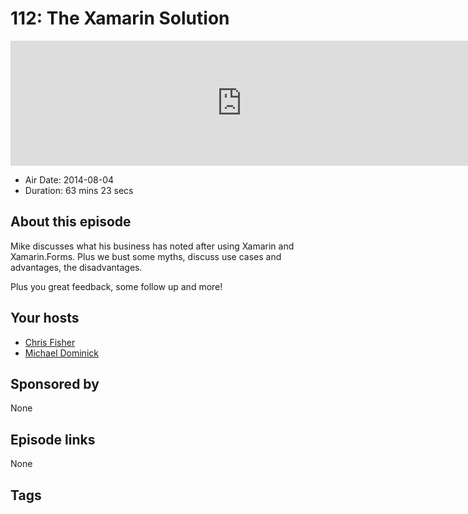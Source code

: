 # 112: The Xamarin Solution

<iframe src="https://player.fireside.fm/v2/MLf2ZzhC+9EZVE5r2?theme=dark" width="740" height="200" frameborder="0" scrolling="no"></iframe>

* Air Date: 2014-08-04
* Duration: 63 mins 23 secs

## About this episode

Mike discusses what his business has noted after using Xamarin and Xamarin.Forms. Plus we bust some myths, discuss use cases and advantages, the disadvantages. 

Plus you great feedback, some follow up and more!

## Your hosts
* [Chris Fisher](https://coder.show/hosts/chrislas)
* [Michael Dominick](https://coder.show/hosts/michael)

## Sponsored by

None



## Episode links

None



## Tags

